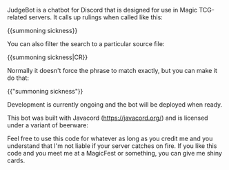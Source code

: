 JudgeBot is a chatbot for Discord that is designed for use in Magic TCG-related servers. It calls up rulings when called like this:

{{summoning sickness}}

You can also filter the search to a particular source file:

{{summoning sickness|CR}}

Normally it doesn't force the phrase to match exactly, but you can make it do that:

{{"summoning sickness"}}

Development is currently ongoing and the bot will be deployed when ready.

This bot was built with Javacord (https://javacord.org/) and is licensed under a variant of beerware:

Feel free to use this code for whatever as long as you credit me and you understand that I'm not liable if your server catches on fire. If you like this code and you meet me at a MagicFest or something, you can give me shiny cards.